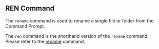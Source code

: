 ## REN Command
The `rename` command is used to rename a single file or folder from the Command Prompt.

The `ren` command is the shorthand version of the `rename` command.  
Please refer to the [rename](rename.md) command.
